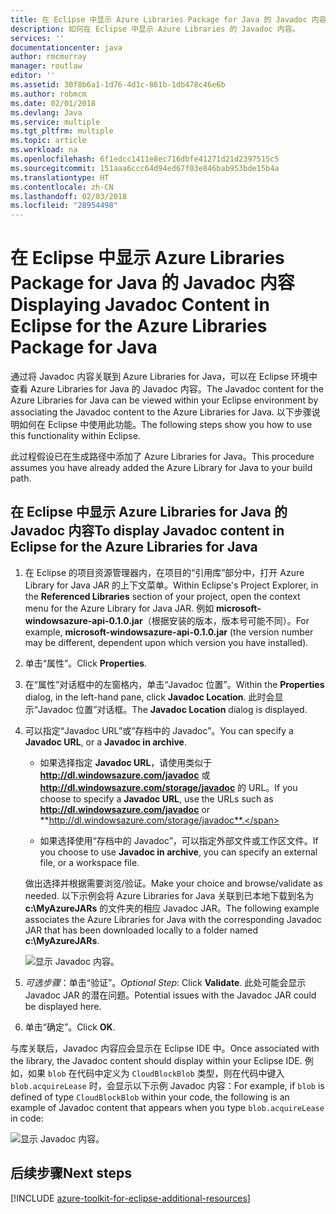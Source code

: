 ```yaml
---
title: 在 Eclipse 中显示 Azure Libraries Package for Java 的 Javadoc 内容
description: 如何在 Eclipse 中显示 Azure Libraries 的 Javadoc 内容。
services: ''
documentationcenter: java
author: rmcmurray
manager: routlaw
editor: ''
ms.assetid: 30f8b6a1-1d76-4d1c-861b-1db478c46e6b
ms.author: robmcm
ms.date: 02/01/2018
ms.devlang: Java
ms.service: multiple
ms.tgt_pltfrm: multiple
ms.topic: article
ms.workload: na
ms.openlocfilehash: 6f1edcc1411e8ec716dbfe41271d21d2397515c5
ms.sourcegitcommit: 151aaa6ccc64d94ed67f03e846bab953bde15b4a
ms.translationtype: HT
ms.contentlocale: zh-CN
ms.lasthandoff: 02/03/2018
ms.locfileid: "28954498"
---
```

# <a name="displaying-javadoc-content-in-eclipse-for-the-azure-libraries-package-for-java"></a><span data-ttu-id="e7fb6-103">在 Eclipse 中显示 Azure Libraries Package for Java 的 Javadoc 内容</span><span class="sxs-lookup"><span data-stu-id="e7fb6-103">Displaying Javadoc Content in Eclipse for the Azure Libraries Package for Java</span></span>

<span data-ttu-id="e7fb6-104">通过将 Javadoc 内容关联到 Azure Libraries for Java，可以在 Eclipse 环境中查看 Azure Libraries for Java 的 Javadoc 内容。</span><span class="sxs-lookup"><span data-stu-id="e7fb6-104">The Javadoc content for the Azure Libraries for Java can be viewed within your Eclipse environment by associating the Javadoc content to the Azure Libraries for Java.</span></span> <span data-ttu-id="e7fb6-105">以下步骤说明如何在 Eclipse 中使用此功能。</span><span class="sxs-lookup"><span data-stu-id="e7fb6-105">The following steps show you how to use this functionality within Eclipse.</span></span>

<span data-ttu-id="e7fb6-106">此过程假设已在生成路径中添加了 Azure Libraries for Java。</span><span class="sxs-lookup"><span data-stu-id="e7fb6-106">This procedure assumes you have already added the Azure Library for Java to your build path.</span></span>

## <a name="to-display-javadoc-content-in-eclipse-for-the-azure-libraries-for-java"></a><span data-ttu-id="e7fb6-107">在 Eclipse 中显示 Azure Libraries for Java 的 Javadoc 内容</span><span class="sxs-lookup"><span data-stu-id="e7fb6-107">To display Javadoc content in Eclipse for the Azure Libraries for Java</span></span>

1. <span data-ttu-id="e7fb6-108">在 Eclipse 的项目资源管理器内，在项目的“引用库”部分中，打开 Azure Library for Java JAR 的上下文菜单。</span><span class="sxs-lookup"><span data-stu-id="e7fb6-108">Within Eclipse's Project Explorer, in the **Referenced Libraries** section of your project, open the context menu for the Azure Library for Java JAR.</span></span> <span data-ttu-id="e7fb6-109">例如 **microsoft-windowsazure-api-0.1.0.jar**（根据安装的版本，版本号可能不同）。</span><span class="sxs-lookup"><span data-stu-id="e7fb6-109">For example, **microsoft-windowsazure-api-0.1.0.jar** (the version number may be different, dependent upon which version you have installed).</span></span>

1. <span data-ttu-id="e7fb6-110">单击“属性”。</span><span class="sxs-lookup"><span data-stu-id="e7fb6-110">Click **Properties**.</span></span>

1. <span data-ttu-id="e7fb6-111">在“属性”对话框中的左窗格内，单击“Javadoc 位置”。</span><span class="sxs-lookup"><span data-stu-id="e7fb6-111">Within the **Properties** dialog, in the left-hand pane, click **Javadoc Location**.</span></span> <span data-ttu-id="e7fb6-112">此时会显示“Javadoc 位置”对话框。</span><span class="sxs-lookup"><span data-stu-id="e7fb6-112">The **Javadoc Location** dialog is displayed.</span></span>

1. <span data-ttu-id="e7fb6-113">可以指定“Javadoc URL”或“存档中的 Javadoc”。</span><span class="sxs-lookup"><span data-stu-id="e7fb6-113">You can specify a **Javadoc URL**, or a **Javadoc in archive**.</span></span>

   * <span data-ttu-id="e7fb6-114">如果选择指定 **Javadoc URL**，请使用类似于 **http://dl.windowsazure.com/javadoc** 或 **http://dl.windowsazure.com/storage/javadoc** 的 URL。</span><span class="sxs-lookup"><span data-stu-id="e7fb6-114">If you choose to specify a **Javadoc URL**, use the URLs such as **http://dl.windowsazure.com/javadoc** or **http://dl.windowsazure.com/storage/javadoc**.</span></span>

   * <span data-ttu-id="e7fb6-115">如果选择使用“存档中的 Javadoc”，可以指定外部文件或工作区文件。</span><span class="sxs-lookup"><span data-stu-id="e7fb6-115">If you choose to use **Javadoc in archive**, you can specify an external file, or a workspace file.</span></span>

   <span data-ttu-id="e7fb6-116">做出选择并根据需要浏览/验证。</span><span class="sxs-lookup"><span data-stu-id="e7fb6-116">Make your choice and browse/validate as needed.</span></span> <span data-ttu-id="e7fb6-117">以下示例会将 Azure Libraries for Java 关联到已本地下载到名为 **c:\MyAzureJARs** 的文件夹的相应 Javadoc JAR。</span><span class="sxs-lookup"><span data-stu-id="e7fb6-117">The following example associates the Azure Libraries for Java with the corresponding Javadoc JAR that has been downloaded locally to a folder named **c:\MyAzureJARs**.</span></span>

   ![显示 Javadoc 内容。][ic553487]

1. <span data-ttu-id="e7fb6-119">*可选步骤*：单击“验证”。</span><span class="sxs-lookup"><span data-stu-id="e7fb6-119">*Optional Step*: Click **Validate**.</span></span> <span data-ttu-id="e7fb6-120">此处可能会显示 Javadoc JAR 的潜在问题。</span><span class="sxs-lookup"><span data-stu-id="e7fb6-120">Potential issues with the Javadoc JAR could be displayed here.</span></span>

1. <span data-ttu-id="e7fb6-121">单击“确定”。</span><span class="sxs-lookup"><span data-stu-id="e7fb6-121">Click **OK**.</span></span>

<span data-ttu-id="e7fb6-122">与库关联后，Javadoc 内容应会显示在 Eclipse IDE 中。</span><span class="sxs-lookup"><span data-stu-id="e7fb6-122">Once associated with the library, the Javadoc content should display within your Eclipse IDE.</span></span> <span data-ttu-id="e7fb6-123">例如，如果 `blob` 在代码中定义为 `CloudBlockBlob` 类型，则在代码中键入 `blob.acquireLease` 时，会显示以下示例 Javadoc 内容：</span><span class="sxs-lookup"><span data-stu-id="e7fb6-123">For example, if `blob` is defined of type `CloudBlockBlob` within your code, the following is an example of Javadoc content that appears when you type `blob.acquireLease` in code:</span></span>

![显示 Javadoc 内容。][ic553488]

## <a name="next-steps"></a><span data-ttu-id="e7fb6-125">后续步骤</span><span class="sxs-lookup"><span data-stu-id="e7fb6-125">Next steps</span></span>

[!INCLUDE [azure-toolkit-for-eclipse-additional-resources](../includes/azure-toolkit-for-eclipse-additional-resources.md)]

<!-- URL List -->

<!-- Legacy MSDN URL = https://msdn.microsoft.com/library/azure/hh698319.aspx -->

<!-- IMG List -->

[ic553487]: media/azure-toolkit-for-eclipse-displaying-javadoc-content-for-azure-libraries/ic553487.png
[ic553488]: media/azure-toolkit-for-eclipse-displaying-javadoc-content-for-azure-libraries/ic553488.png
